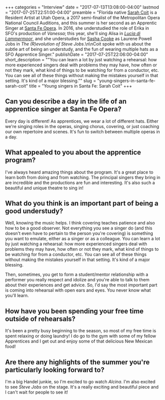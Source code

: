 +++
categories = "Interview"
date = "2017-07-13T13:08:00-04:00"
lastmod = "2017-07-25T22:51:00-04:00"
preamble = "Florida native [Sarah Coit](/scene/people/sarah-coit/) is a Resident Artist at Utah Opera, a 2017 semi-finalist of the Metropolitan Opera National Council Auditions, and this summer is her second as an Apprentic Singer at [Santa Fe Opera](/scene/companies/the-santa-fe-opera/). In 2016, she understudied the role of Erika in SFO's production of *Vanessa*; this year, she'll sing Alisa in [*Lucia di Lammermoor*](/talking-with-singers-brenda-rae/), and she understudies for [Sasha Cooke](/talking-with-singers-sasha-cooke/) as Laurene Powell Jobs in *The (R)evolution of Steve Jobs*.\n\nCoit spoke with us about the subtle art of being an understudy, and the fun of wearing multiple hats as a SFO Apprentice Singer."
publishDate = "2017-07-25T22:06:00-04:00"
short_description = "&quot;You can learn a lot by just watching a rehearsal: how more experienced singers deal with problems they may have, how often or not they mark, what kind of things to be watching for from a conductor, etc. You can see all of these things without making the mistakes yourself in that setting. It&#039;s kind of a major blessing.&quot;"
slug = "young-singers-in-santa-fe-sarah-coit"
title = "Young singers in Santa Fe: Sarah Coit"
+++

## Can you describe a day in the life of an apprentice singer at Santa Fe Opera?

Every day is different! As apprentices, we wear a lot of different hats. Either we're singing roles in the operas, singing chorus, covering, or just coaching our own repertoire and scenes. It's fun to switch between multiple operas in a day.

## What appealed to you about the apprentice program?

I've always heard amazing things about the program. It's a great place to learn both from doing and from watching. The principal singers they bring in are incredible and the productions are fun and interesting. It's also such a beautiful and unique theatre to sing in!

## What do you think is an important part of being a good understudy?

Well, knowing the music helps. I think covering teaches patience and also how to be a good observer. Not everything you see a singer do (and this doesn't even have to pertain to the person you're covering) is something you want to emulate, either as a singer or as a colleague. You can learn a lot by just watching a rehearsal: how more experienced singers deal with problems they may have, how often or not they mark, what kind of things to be watching for from a conductor, etc. You can see all of these things without making the mistakes yourself in that setting. It's kind of a major blessing. 

Then, sometimes, you get to form a student/mentor relationship with a performer you really respect and idolize and you're able to talk to them about their experiences and get advice. So, I'd say the most important part is coming into rehearsal with open ears and eyes. You never know what you'll learn.

## How have you been spending your free time outside of rehearsals?

It's been a pretty busy beginning to the season, so most of my free time is spent relaxing or doing laundry! I do go to the gym with some of my fellow Apprentices and I get out and enjoy some of that delicious New Mexican food!

## Are there any highlights of the summer you're particularly looking forward to?

I'm a big Handel junkie, so I'm excited to go watch *Alcina*. I'm also excited to see *Steve Jobs* on the stage. It's a really exciting and beautiful piece and I can't wait for people to see it!
